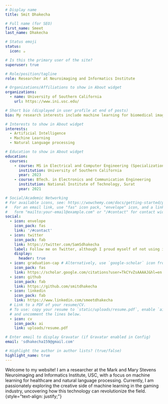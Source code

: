 ```yaml
---
# Display name
title: Smit Dhakecha

# Full name (for SEO)
first_name: Smeet
last_name: Dhakecha

# Status emoji
status:
  icon: ☕️

# Is this the primary user of the site?
superuser: true

# Role/position/tagline
role: Researcher at Neuroimaging and Informatics Institute

# Organizations/Affiliations to show in About widget
organizations:
  - name: University of Southern California
    url: https://www.ini.usc.edu/

# Short bio (displayed in user profile at end of posts)
bio: My research interests include machine learning for biomedical imaging, and natural language processing.

# Interests to show in About widget
interests:
  - Artificial Intelligence
  - Machine Learning
  - Natural Language processing

# Education to show in About widget
education:
  courses:
    - course: MS in Electrical and Computer Engineering (Specialization in Machine Learning and Data Science)
      institution: University of Southern California
      year: 2023
    - course: BTech. in Electronics and Communication Engineering
      institution: National Institute of Technology, Surat
      year: 2021

# Social/Academic Networking
# For available icons, see: https://wowchemy.com/docs/getting-started/page-builder/#icons
#   For an email link, use "fas" icon pack, "envelope" icon, and a link in the
#   form "mailto:your-email@example.com" or "/#contact" for contact widget.
social:
  - icon: envelope
    icon_pack: fas
    link: '/#contact'
  - icon: twitter
    icon_pack: fab
    link: https://twitter.com/SamSdhakecha
    label: Follow me on Twitter, although I proud myself of not using it ever :)
    display:
      header: true
  - icon: graduation-cap # Alternatively, use `google-scholar` icon from `ai` icon pack
    icon_pack: fas
    link: https://scholar.google.com/citations?user=TkCYvZsAAAAJ&hl=en
  - icon: github
    icon_pack: fab
    link: https://github.com/smitdhakecha
  - icon: linkedin
    icon_pack: fab
    link: https://www.linkedin.com/smeetdhakecha
  # Link to a PDF of your resume/CV.
  # To use: copy your resume to `static/uploads/resume.pdf`, enable `ai` icons in `params.yaml`,
  # and uncomment the lines below.
  - icon: cv
    icon_pack: ai
    link: uploads/resume.pdf

# Enter email to display Gravatar (if Gravatar enabled in Config)
email: 'sdhakecha159@gmail.com'

# Highlight the author in author lists? (true/false)
highlight_name: true
---
```


Welcome to my website! I am a researcher at the Mark and Mary Stevens Neuroimaging and Informatics Institute, USC, with a focus on machine learning for healthcare and natural language processing. Currently, I am passionately exploring the creative side of machine learning in the gaming industry, uncovering how this technology can revolutionize the field. {style="text-align: justify;"}
